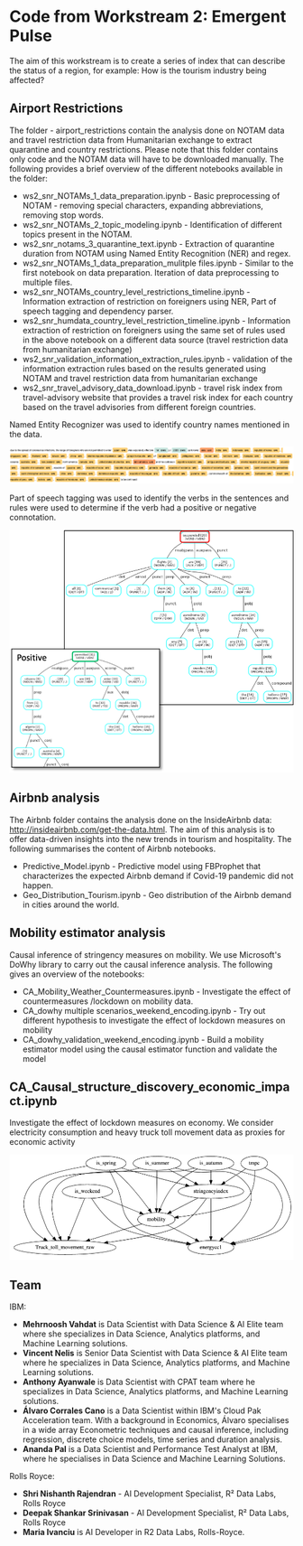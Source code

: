 # Code from Workstream 2: Emergent Pulse 

The aim of this workstream is to create a series of index that can describe the status of a region, for example: How is the tourism industry being affected?


## Airport Restrictions

The folder - airport_restrictions contain the analysis done on NOTAM data and travel restriction data from Humanitarian exchange to extract quarantine and country restrictions. Please note that this folder contains only code and the NOTAM data will have to be downloaded manually. The following provides a brief overview of the different notebooks available in the folder:

* ws2_snr_NOTAMs_1_data_preparation.ipynb - Basic preprocessing of NOTAM - removing special characters, expanding abbreviations, removing stop words.
* ws2_snr_NOTAMs_2_topic_modeling.ipynb -  Identification of different topics present in the NOTAM.
* ws2_snr_notams_3_quarantine_text.ipynb -  Extraction of quarantine duration from NOTAM using Named Entity Recognition (NER) and regex.
* ws2_snr_NOTAMs_1_data_preparation_mulitple files.ipynb - Similar to the first notebook on data preparation. Iteration of data preprocessing to multiple files.
* ws2_snr_NOTAMs_country_level_restrictions_timeline.ipynb - Information extraction of restriction on foreigners using NER, Part of speech tagging and dependency parser.
* ws2_snr_humdata_country_level_restriction_timeline.ipynb - Information extraction of restriction on foreigners using the same set of rules used in the above notebook on a different data source (travel restriction data from humanitarian exchange)
* ws2_snr_validation_information_extraction_rules.ipynb - validation of the information extraction rules based on the results generated using NOTAM and travel restriction data from humanitarian exchange
* ws2_snr_travel_advisory_data_download.ipynb - travel risk index from travel-advisory website that provides a travel risk index for each country based on the travel advisories from different foreign countries.

Named Entity Recognizer was used to identify country names mentioned in the data.

![NER](../images/restrictions_ner.png)

Part of speech tagging was used to identify the verbs in the sentences and rules were used to determine if the verb had a positive or negative connotation.

![POS tagging](../images/restrictions_pos_tagging.png)

## Airbnb analysis

The Airbnb folder contains the analysis done on the InsideAirbnb data: http://insideairbnb.com/get-the-data.html. The aim of this analysis is to offer data-driven insights into the new trends in tourism and hospitality. The following summarises the content of Airbnb notebooks.

* Predictive_Model.ipynb - Predictive model using FBProphet that characterizes the expected Airbnb demand if Covid-19 pandemic did not happen. 
* Geo_Distribution_Tourism.ipynb - Geo distribution of the Airbnb demand in cities around the world.

## Mobility estimator analysis

Causal inference of stringency measures on mobility. We use Microsoft's DoWhy library to carry out the causal inference analysis. The following gives an overview of the notebooks:

* CA_Mobility_Weather_Countermeasures.ipynb - Investigate the effect of countermeasures /lockdown on mobility data.
* CA_dowhy multiple scenarios_weekend_encoding.ipynb - Try out different hypothesis to investigate the effect of lockdown measures on mobility
* CA_dowhy_validation_weekend_encoding.ipynb - Build a mobility estimator model using the causal estimator function and validate the model

## CA_Causal_structure_discovery_economic_impact.ipynb

Investigate the effect of lockdown measures on economy. We consider electricity consumption and heavy truck toll movement data as proxies for economic activity

![Causal_graph](../images/causal_graph_economy.png)

## Team

IBM:
* **Mehrnoosh Vahdat** is Data Scientist with Data Science & AI Elite team where she specializes in Data Science, Analytics platforms, and Machine Learning solutions.
* **Vincent Nelis** is Senior Data Scientist with Data Science & AI Elite team where he specializes in Data Science, Analytics platforms, and Machine Learning solutions.
* **Anthony Ayanwale** is Data Scientist with CPAT team where he specializes in Data Science, Analytics platforms, and Machine Learning solutions.   
* **Álvaro Corrales Cano** is a Data Scientist within IBM's Cloud Pak Acceleration team. With a background in Economics, Álvaro specialises in a wide array Econometric techniques and causal inference, including regression, discrete choice models, time series and duration analysis.
* **Ananda Pal** is a Data Scientist and Performance Test Analyst at IBM, where he specialises in Data Science and Machine Learning Solutions.

Rolls Royce:
* **Shri Nishanth Rajendran** - AI Development Specialist, R² Data Labs, Rolls Royce
* **Deepak Shankar Srinivasan** - AI Development Specialist, R² Data Labs, Rolls Royce
* **Maria Ivanciu** is AI Developer in R2 Data Labs, Rolls-Royce. 
